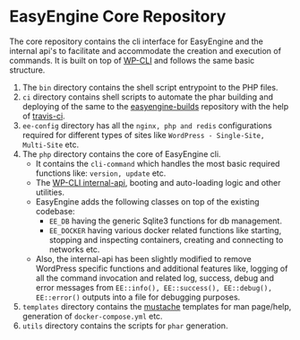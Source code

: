EasyEngine Core Repository
===

The core repository contains the cli interface for EasyEngine and the internal api's to facilitate and accommodate the creation and execution of commands. It is built on top of [WP-CLI](https://github.com/wp-cli/wp-cli) and follows the same basic structure.

1. The `bin` directory contains the shell script entrypoint to the PHP files.
2. `ci` directory contains shell scripts to automate the phar building and deploying of the same to the [easyengine-builds](https://github.com/easyengine/easyengine-builds) repository with the help of [travis-ci](https://travis-ci.org/).
3. `ee-config` directory has all the `nginx, php and redis` configurations required for different types of sites like `WordPress - Single-Site, Multi-Site` etc.
4. The `php` directory contains the core of EasyEngine cli.
    * It contains the `cli-command` which handles the most basic required functions like: `version, update` etc.
    * The [WP-CLI internal-api](https://github.com/wp-cli/handbook/blob/master/internal-api.md), booting and auto-loading logic and other utilities.
    * EasyEngine adds the following classes on top of the existing codebase:
        * `EE_DB` having the generic Sqlite3 functions for db management.
        * `EE_DOCKER` having various docker related functions like starting, stopping and inspecting containers, creating and connecting to networks etc.
    * Also, the internal-api has been slightly modified to remove WordPress specific functions and additional features like, logging of all the command invocation and related log, success, debug and error messages from `EE::info(), EE::success(), EE::debug(), EE::error()` outputs into a file for debugging purposes.
5. `templates` directory contains the [mustache](https://mustache.github.io/) templates for man page/help, generation of `docker-compose.yml` etc.
6. `utils` directory contains the scripts for `phar` generation.



